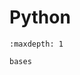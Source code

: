 <!-- Copyright 2024 Caroline Blank <caro@c-space.org> -->
<!-- SPDX-License-Identifier: CC-BY-NC-SA-4.0 -->

# Python

```{toctree}
:maxdepth: 1

bases
```
